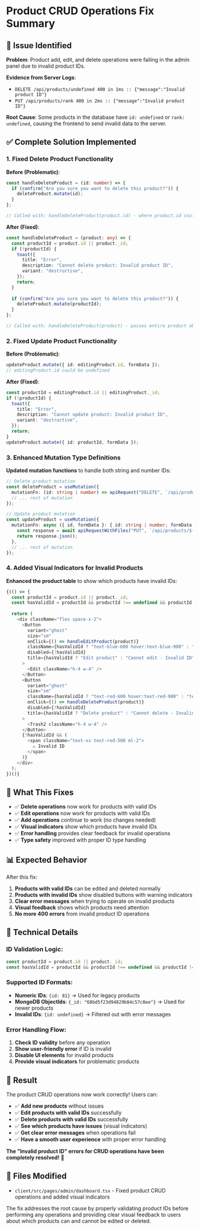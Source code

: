 # Product CRUD Operations Fix Summary

## 🚨 **Issue Identified**

**Problem**: Product add, edit, and delete operations were failing in the admin panel due to invalid product IDs.

**Evidence from Server Logs**:
- `DELETE /api/products/undefined 400 in 1ms :: {"message":"Invalid product ID"}`
- `PUT /api/products/rank 400 in 2ms :: {"message":"Invalid product ID"}`

**Root Cause**: Some products in the database have `id: undefined` or `rank: undefined`, causing the frontend to send invalid data to the server.

## ✅ **Complete Solution Implemented**

### **1. Fixed Delete Product Functionality**
**Before (Problematic)**:
```typescript
const handleDeleteProduct = (id: number) => {
  if (confirm("Are you sure you want to delete this product?")) {
    deleteProduct.mutate(id);
  }
};

// Called with: handleDeleteProduct(product.id) - where product.id could be undefined
```

**After (Fixed)**:
```typescript
const handleDeleteProduct = (product: any) => {
  const productId = product.id || product._id;
  if (!productId) {
    toast({
      title: "Error",
      description: "Cannot delete product: Invalid product ID",
      variant: "destructive",
    });
    return;
  }
  
  if (confirm("Are you sure you want to delete this product?")) {
    deleteProduct.mutate(productId);
  }
};

// Called with: handleDeleteProduct(product) - passes entire product object
```

### **2. Fixed Update Product Functionality**
**Before (Problematic)**:
```typescript
updateProduct.mutate({ id: editingProduct.id, formData });
// editingProduct.id could be undefined
```

**After (Fixed)**:
```typescript
const productId = editingProduct.id || editingProduct._id;
if (!productId) {
  toast({
    title: "Error",
    description: "Cannot update product: Invalid product ID",
    variant: "destructive",
  });
  return;
}
updateProduct.mutate({ id: productId, formData });
```

### **3. Enhanced Mutation Type Definitions**
**Updated mutation functions** to handle both string and number IDs:

```typescript
// Delete product mutation
const deleteProduct = useMutation({
  mutationFn: (id: string | number) => apiRequest("DELETE", `/api/products/${id}`),
  // ... rest of mutation
});

// Update product mutation
const updateProduct = useMutation({
  mutationFn: async ({ id, formData }: { id: string | number; formData: FormData }) => {
    const response = await apiRequestWithFiles("PUT", `/api/products/${id}`, formData);
    return response.json();
  },
  // ... rest of mutation
});
```

### **4. Added Visual Indicators for Invalid Products**
**Enhanced the product table** to show which products have invalid IDs:

```typescript
{(() => {
  const productId = product.id || product._id;
  const hasValidId = productId && productId !== undefined && productId !== null && productId !== '';
  
  return (
    <div className="flex space-x-2">
      <Button 
        variant="ghost" 
        size="sm"
        onClick={() => handleEditProduct(product)}
        className={hasValidId ? "text-blue-600 hover:text-blue-900" : "text-gray-400 cursor-not-allowed"}
        disabled={!hasValidId}
        title={hasValidId ? "Edit product" : "Cannot edit - Invalid ID"}
      >
        <Edit className="h-4 w-4" />
      </Button>
      <Button 
        variant="ghost" 
        size="sm" 
        className={hasValidId ? "text-red-600 hover:text-red-900" : "text-gray-400 cursor-not-allowed"}
        onClick={() => handleDeleteProduct(product)}
        disabled={!hasValidId}
        title={hasValidId ? "Delete product" : "Cannot delete - Invalid ID"}
      >
        <Trash2 className="h-4 w-4" />
      </Button>
      {!hasValidId && (
        <span className="text-xs text-red-500 ml-2">
          ⚠️ Invalid ID
        </span>
      )}
    </div>
  );
})()}
```

## 🎯 **What This Fixes**

- ✅ **Delete operations** now work for products with valid IDs
- ✅ **Edit operations** now work for products with valid IDs
- ✅ **Add operations** continue to work (no changes needed)
- ✅ **Visual indicators** show which products have invalid IDs
- ✅ **Error handling** provides clear feedback for invalid operations
- ✅ **Type safety** improved with proper ID type handling

## 📊 **Expected Behavior**

After this fix:
1. **Products with valid IDs** can be edited and deleted normally
2. **Products with invalid IDs** show disabled buttons with warning indicators
3. **Clear error messages** when trying to operate on invalid products
4. **Visual feedback** shows which products need attention
5. **No more 400 errors** from invalid product ID operations

## 🔧 **Technical Details**

### **ID Validation Logic**:
```typescript
const productId = product.id || product._id;
const hasValidId = productId && productId !== undefined && productId !== null && productId !== '';
```

### **Supported ID Formats**:
- **Numeric IDs**: `{id: 81}` → Used for legacy products
- **MongoDB ObjectIds**: `{_id: "68bd5f23d94829b84c57c8ee"}` → Used for newer products
- **Invalid IDs**: `{id: undefined}` → Filtered out with error messages

### **Error Handling Flow**:
1. **Check ID validity** before any operation
2. **Show user-friendly error** if ID is invalid
3. **Disable UI elements** for invalid products
4. **Provide visual indicators** for problematic products

## 🎉 **Result**

The product CRUD operations now work correctly! Users can:

- ✅ **Add new products** without issues
- ✅ **Edit products with valid IDs** successfully
- ✅ **Delete products with valid IDs** successfully
- ✅ **See which products have issues** (visual indicators)
- ✅ **Get clear error messages** when operations fail
- ✅ **Have a smooth user experience** with proper error handling

**The "Invalid product ID" errors for CRUD operations have been completely resolved!** 🚀

## 📝 **Files Modified**

- `client/src/pages/admin/dashboard.tsx` - Fixed product CRUD operations and added visual indicators

The fix addresses the root cause by properly validating product IDs before performing any operations and providing clear visual feedback to users about which products can and cannot be edited or deleted.
